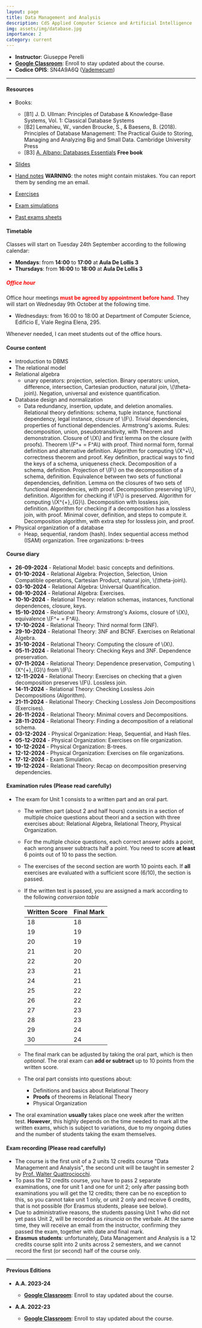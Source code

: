 ```yaml
---
layout: page
title: Data Management and Analysis 
description: CdS Applied Computer Science and Artificial Intelligence
img: assets/img/database.jpg
importance: 2
category: current
---
```


 - **Instructor**: Giuseppe Perelli
 - **[Google Classroom](https://classroom.google.com/c/NzExMDI3NTU1ODMx?cjc=6liexth)**: Enroll to stay updated about the course.
  - **Codice OPIS**: SN4A9A6Q ([Vademecum](https://www.uniroma1.it/en/pagina/student-opinion-survey-opis))

------


#### Resources
- Books:
  - [B1] J. D. Ullman: Principles of Database & Knowledge-Base Systems, Vol. 1: Classical Database Systems
  - [B2] Lemahieu, W., vanden Broucke, S., & Baesens, B. (2018). Principles of Database Management: The Practical Guide to Storing, Managing and Analyzing Big and Small Data. Cambridge University Press
  - [B3] [A. Albano: Databases Essentials](https://www.fondamentidibasididati.it/) **Free book**

- [Slides](https://drive.google.com/drive/folders/1w_x8EK4SN6WiPuuDG8XtrqjxfVCga3f9?usp=sharing)
- [Hand notes](https://drive.google.com/drive/folders/12YOdTpneBSp8hhmSqzJwPvkqhAgsVBSE?usp=sharing) **WARNING**: the notes might contain mistakes. You can report them by sending me an email.
- [Exercises](https://drive.google.com/drive/folders/1_KQJe6iYN_n7bcm6LlJTLkeUeGsNkV7p?usp=sharing)
- [Exam simulations](https://drive.google.com/drive/folders/1OoCmqzMN04iTN4foI8suPfceJRLaTjlc?usp=sharing)
- [Past exams sheets](https://drive.google.com/drive/folders/1eHVjiabSOjRHNqRuM7ooAwpi0-hKfHcG?usp=sharing)



#### **Timetable**

Classes will start on Tuesday 24th September according to the following calendar:

- **Mondays**: from **14:00** to **17:00** at **Aula De Lollis 3**
- **Thursdays**: from **16:00** to **18:00** at **Aula De Lollis 3**

##### **<span style="color:red"> Office hour </span>**

Office hour meetings **<span style="color:red">must be agreed by appointment before hand</span>**. They will start on Wednesday 9th October at the following time.

- Wednesdays: from 16:00 to 18:00 at Department of Computer Science, Edificio E, Viale Regina Elena, 295.

Whenever needed, I can meet students out of the office hours.


#### **Course content**

- Introduction to DBMS
- The relational model
- Relational algebra
  - unary operators: projection, selection. Binary operators: union, difference, intersection, Cartesian production, natural join, \\(\theta-join\\). Negation, universal and existence quantification.
- Database design and normalization
  - Data redundancy, insertion, update, and deletion anomalies. Relational theory definitions: schema, tuple instance, functional dependency, legal instance, closure of \\(F\\). Trivial dependencies, properties of functional dependencies. Armstrong's axioms. Rules: decomposition, union, pseudotransitivity, with Theorem and demonstration. Closure of \\(X\\) and first lemma on the closure (with proofs). Theorem \\(F^+ = F^A\\) with proof. Third normal form, formal definition and alternative definition. Algorithm for computing \\(X^+\\), correctness theorem and proof. Key definition, practical ways to find the keys of a schema, uniqueness check. Decomposition of a schema, definition. Projection of \\(F\\) on the decomposition of a schema, definition. Equivalence between two sets of functional dependencies, definition. Lemma on the closures of two sets of functional dependencies, with proof. Decomposition preserving \\(F\\), definition. Algorithm for checking if \\(F\\) is preserved. Algorithm for computing \\(X^{+}_{G}\\). Decomposition with lossless join, definition. Algorithm for checking if a decomposition has a lossless join, with proof. Minimal cover, definition, and steps to compute it. Decomposition algorithm, with extra step for lossless join, and proof.
- Physical organization of a database
  - Heap, sequential, random (hash). Index sequential access method (ISAM) organization. Tree organizations: b-trees

#### Course diary

 - **26-09-2024** - Relational Model: basic concepts and definitions.
 - **01-10-2024** - Relational Algebra: Projection, Selection, Union Compatible operations, Cartesian Product, natural join, \\(\theta-join\\).
 - **03-10-2024** - Relational Algebra: Universal Quantification.
 - **08-10-2024** - Relational Algebra: Exercises.
 - **10-10-2024** - Relational Theory: relation schemas, instances, functional dependences, closure, keys.
 - **15-10-2024** - Relational Theory: Armstrong's Axioms, closure of \\(X\\), equivalence \\(F^+ = F^A\\).
 - **17-10-2024** - Relational Theory: Third normal form (3NF).
 - **29-10-2024** - Relational Theory: 3NF and BCNF. Exercises on Relational Algebra.
 - **31-10-2024** - Relational Theory: Computing the closure of \\(X\\).
 - **05-11-2024** - Relational Theory: Checking Keys and 3NF. Dependence preservation.
 - **07-11-2024** - Relational Theory: Dependence preservation, Computing \\(X^{+}_{G}\\) from \\(F\\).
 - **12-11-2024** - Relational Theory: Exercises on checking that a given decomposition preserves \\(F\\). Lossless join.
 - **14-11-2024** - Relational Theory: Checking Lossless Join Decompositions (Algorithm).
 - **21-11-2024** - Relational Theory: Checking Lossless Join Decompositions (Exercises).
 - **26-11-2024** - Relational Theory: Minimal covers and Decompositions.
 - **28-11-2024** - Relational Theory: Finding a decomposition of a relational schema.
 - **03-12-2024** - Physical Organization: Heap, Sequential, and Hash files.
 - **05-12-2024** - Physical Organization: Exercises on file organization.
 - **10-12-2024** - Physical Organization: B-trees.
 - **12-12-2024** - Physical Organization: Exercises on file organizations.
 - **17-12-2024** - Exam Simulation.
 - **19-12-2024** - Relational Theory: Recap on decomposition preserving dependencies.

#### Examination rules (Please **read carefully**)
- The exam for Unit 1 consists to a written part and an oral part.
  - The written part (about 2 and half hours) consists in a section of multiple choice questions about theori and a section with three exercises about: Relational Algebra, Relational Theory, Physical Organization.
  - For the multiple choice questions, each correct answer adds a point, each wrong answer subtracts half a point. You need to score **at least** 6 points out of 10 to pass the section.
  - The exercises of the second section are worth 10 points each. If **all** exercises are evaluated with a sufficient score (6/10), the section is passed.
  - If the written test is passed, you are assigned a mark according to the following *conversion table*

    | **Written Score** | **Final Mark** |
    |-------------------|----------------|
    |   18              |     18         |
    |   19              |     19         |
    |   20              |     19         |
    |   21              |     20         |
    |   22              |     20         |
    |   23              |     21         |
    |   24              |     21         |
    |   25              |     22         |
    |   26              |     22         |
    |   27              |     23         |
    |   28              |     23         |
    |   29              |     24         |
    |   30              |     24         |

  - The final mark can be adjusted by taking the oral part, which is then *optional*. The oral exam can **add or subtract** up to 10 points from the written score.
  - The oral part consists into questions about:
    - Definitions and basics about Relational Theory
    - **Proofs** of theorems in Relational Theory
    - Physical Organization
<!--     - Concurrency -->
  - The oral examination **usually** takes place one week after the written test. **However**, this highly depends on the time needed to mark all the written exams, which is subject to variations, due to my ongoing duties and the number of students taking the exam themselves.


#### Exam recording (Please **read carefully**)

- The course is the first unit of a 2 units 12 credits course "Data Management and Analysis", the second unit will be taught in semester 2 by [Prof. Walter Quattrociocchi](https://walterquattrociocchi.site.uniroma1.it/).
- To pass the 12 credits course, you have to pass 2 separate examinations, one for unit 1 and one for unit 2; only after passing both examinations you will get the 12 credits; there can be no exception to this, so you cannot take unit 1 only, or unit 2 only and receive 6 credits, that is not possible (for Erasmus students, please see below).
- Due to administrative reasons, the students passing Unit 1 who did not yet pass Unit 2, will be recorded as *rinuncia* on the verbale. At the same time, they will receive an email from the instructor, confirming they passed the exam, together with date and final mark.
- **Erasmus students**: unfortunately, Data Management and Analysis is a 12 credits course split into 2 units across 2 semesters, and we cannot record the first (or second) half of the course only.

------

#### Previous Editions

- **A.A. 2023-24**
  - **[Google Classroom](https://classroom.google.com/c/NjIzNTcyNDQ1OTk5?cjc=w2alm6o)**: Enroll to stay updated about the course.

- **A.A. 2022-23**
  - **[Google Classroom](https://classroom.google.com/c/NTM4NjE5NTc0NDYx?cjc=f6gyif7)**: Enroll to stay updated about the course.

